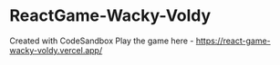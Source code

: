 # ReactGame-Wacky-Voldy
Created with CodeSandbox
Play the game here - https://react-game-wacky-voldy.vercel.app/
